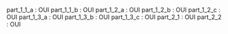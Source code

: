 part_1_1_a : OUI
part_1_1_b : OUI
part_1_2_a : OUI
part_1_2_b : OUI
part_1_2_c : OUI
part_1_3_a : OUI
part_1_3_b : OUI
part_1_3_c : OUI
part_2_1 : OUI
part_2_2 : OUI